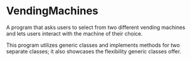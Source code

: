 # VendingMachines
A program that asks users to select from two different vending machines and lets users interact with the machine of their choice.

This program utilizes generic classes and implements methods for two separate classes; it also showcases the flexibility generic classes offer.
